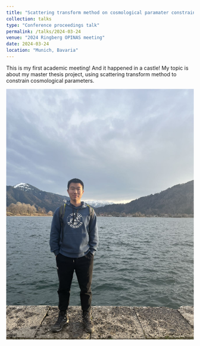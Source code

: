 ```yaml
---
title: "Scattering transform method on cosmological paramater constraint"
collection: talks
type: "Conference proceedings talk"
permalink: /talks/2024-03-24
venue: "2024 Ringberg OPINAS meeting"
date: 2024-03-24
location: "Munich, Bavaria"
---
```


This is my first academic meeting! And it happened in a castle! My topic is about my master thesis project, using scattering transform method to constrain cosmological parameters. 


![this is the Ringberg Meeting picture](../images/profile.png)
